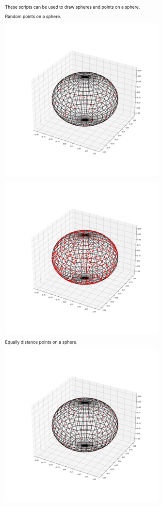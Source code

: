 These scripts can be used to draw spheres and points on a sphere.

Random points on a sphere.

![sphere1](media/Sphere_points_200.png)

![sphere2](media/Sphere_points_1000.png)


Equally distance points on a sphere.

![sphere3](media/Sphere_distance_points_3000_real_303.png)